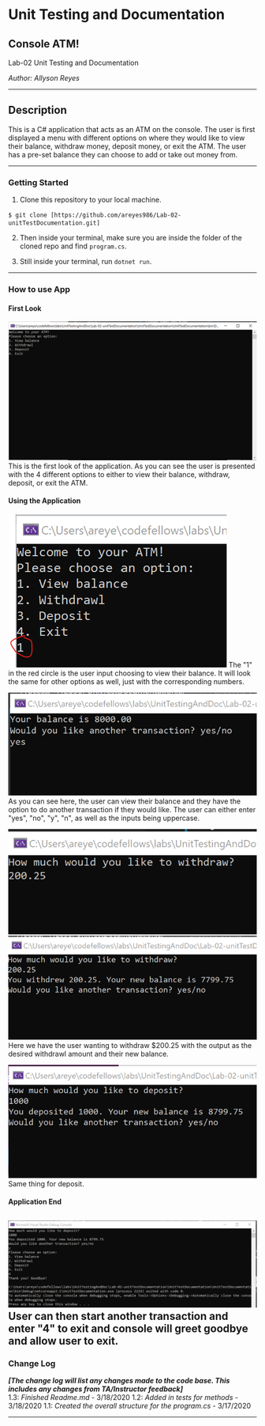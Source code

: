 # Unit Testing and Documentation

## Console ATM!

Lab-02 Unit Testing and Documentation

*Author: Allyson Reyes*

----

## Description
This is a C# application that acts as an ATM on the console. The user is first displayed a menu with different options on where they would like to view their balance, withdraw money, deposit money, or exit the ATM. The user has a pre-set balance they can choose to add or take out money from. 

---

### Getting Started
1. Clone this repository to your local machine.

```
$ git clone [https://github.com/areyes986/Lab-02-unitTestDocumentation.git]

```
2. Then inside your terminal, make sure you are inside the folder of the cloned repo and find `program.cs`.

3. Still inside your terminal, run `dotnet run`.



---

### How to use App

#### First Look
![First Look](first-look.png)
This is the first look of the application. As you can see the user is presented with the 4 different options to either to view their balance, withdraw, deposit, or exit the ATM. 

#### Using the Application


![Enter options](enteroptions.png)
The "1" in the red circle is the user input choosing to view their balance. It will look the same for other options as well, just with the corresponding numbers.  

![Balance](balance.png)
As you can see here, the user can view their balance and they have the option to do another transaction if they would like. The user can either enter "yes", "no", "y", "n", as well as the inputs being uppercase.

![withdrawl](withdrawl.png)
![Withdrawl Output](withdrawloutput.png)
Here we have the user wanting to withdraw $200.25 with the output as the desired withdrawl amount and their new balance. 

![Deposit](deposit.png)
Same thing for deposit.
#### Application End
![Finish](finish.png)
User can then start another transaction and enter "4" to exit and console will greet goodbye and allow user to exit.
---

### Change Log
***[The change log will list any changes made to the code base. This includes any changes from TA/Instructor feedback]***  
1.3: *Finished Readme.md* - 3/18/2020
1.2: *Added in tests for methods* - 3/18/2020
1.1: *Created the overall structure for the program.cs* - 3/17/2020 


------------------------------
